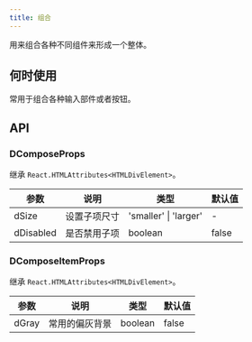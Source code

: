 ```yaml
---
title: 组合
---
```


用来组合各种不同组件来形成一个整体。

## 何时使用

常用于组合各种输入部件或者按钮。

## API

### DComposeProps

继承 `React.HTMLAttributes<HTMLDivElement>`。

<!-- prettier-ignore-start -->
| 参数 | 说明 | 类型 | 默认值 | 
| --- | --- | --- | --- | 
| dSize | 设置子项尺寸 | 'smaller' \| 'larger' | - |
| dDisabled | 是否禁用子项 | boolean | false |
<!-- prettier-ignore-end -->

### DComposeItemProps

继承 `React.HTMLAttributes<HTMLDivElement>`。

<!-- prettier-ignore-start -->
| 参数 | 说明 | 类型 | 默认值 | 
| --- | --- | --- | --- | 
| dGray | 常用的偏灰背景 | boolean | false |
<!-- prettier-ignore-end -->
